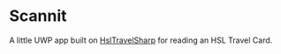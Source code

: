 # Scannit

A little UWP app built on [HslTravelSharp](https://github.com/pingzing/hsl-travel-sharp) for reading an HSL Travel Card.